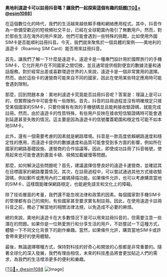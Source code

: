**奥地利遠遊卡可以註冊抖音嗎？讓我們一起探索這個有趣的話題[[TG💪+ @esim1088](https://t.me/s/esim1088)]**

在這個數位化的時代，我們的生活越來越依賴手機和網絡應用程式。其中，抖音作為一款備受歡迎的短視頻社交平台，已經在全球範圍內吸引了無數用戶。然而，對於那些生活在海外的用戶來說，他們可能會遇到一些特殊的挑戰，比如使用外國SIM卡是否能順利註冊抖音。今天，我們就來聚焦於一個具體的案例——奧地利的遠遊卡（Roaming SIM Card）能否用來註冊抖音。

首先，讓我們了解一下什麼是遠遊卡。遠遊卡是一種專門設計用於國際旅行的手機SIM卡，它允許用戶在不同國家之間切換，並且通常提供相對便宜的數據流量和通話服務。對於經常出差或喜歡環遊世界的人來說，遠遊卡是一個非常實用的選擇。然而，由於這些卡的運營商可能來自不同的國家，因此在使用某些特定應用時可能會遇到限制。

那麼，回到問題本身：奧地利遠遊卡究竟能否註冊抖音呢？答案是：理論上是可以的，但實際操作中可能會有一些限制。首先，抖音的註冊過程並沒有明確規定只接受某個國家的SIM卡，只要你擁有有效的手機號碼並且能夠接收驗證碼，就能完成註冊。然而，由於遠遊卡的性質特殊，有些用戶反映在接收短信驗證碼時可能會遇到延遲甚至失敗的情況。這主要是因為遠遊卡的信號覆蓋範圍和穩定性可能不如本地SIM卡。

此外，還有一個需要考慮的因素就是網路環境。抖音是一款高度依賴網路速度和穩定性的應用，而遠遊卡提供的數據速度和品質可能會受到多方面的影響，例如所在國家的網路基礎設施、運營商的合作協議等。因此，即使成功註冊了抖音帳號，使用起來也可能會遇到畫面卡頓、視頻加載緩慢等問題。

那麼，如何解決這些問題呢？首先，建議選擇信譽良好的遠遊卡運營商，並確認其在目標國家的網路覆蓋情況。其次，在註冊過程中，可以嘗試通過其他方式接收驗證碼，例如郵件或應用內的二維碼掃描功能。如果條件允許，也可以考慮購買當地的SIM卡，這樣既能確保網路穩定，也能避免語言和文化上的障礙。

除了技術層面的考量，我們還不能忽視法律和政策的因素。每個國家對手機SIM卡的管理都有自己的規則，有些國家甚至要求實名制註冊。因此，在使用遠遊卡註冊抖音之前，務必了解當地的相關法律法規，以免造成不必要的麻煩。

總的來說，奧地利遠遊卡在大多數情況下是可以用來註冊抖音的，但需要注意一些潛在的問題。如果你是一位熱愛旅行和分享生活的用戶，不妨嘗試一下這種方式，體驗一下不同文化背景下的創作樂趣。當然，如果條件允許，購買當地SIM卡或許會帶來更好的使用體驗。

最後，無論選擇哪種方式，保持對科技的好奇心和開放的心態都是非常重要的。隨著全球化的深入發展，我們有理由相信，未來的科技產品將會更加貼近人們的需求，為我們的生活增添更多的便利和樂趣。

[[TG💪+ @esim1088](https://t.me/s/esim1088) ![Image](https://i.postimg.cc/4NQfJmqS/Snipaste-2025-05-13-00-14-12.png)]